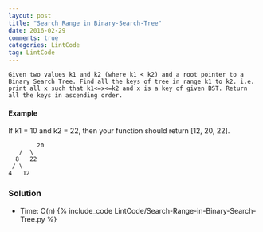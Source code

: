 ```yaml
---
layout: post
title: "Search Range in Binary-Search-Tree"
date: 2016-02-29
comments: true
categories: LintCode
tag: LintCode 
---
```


`Given two values k1 and k2 (where k1 < k2) and a root pointer to a Binary Search Tree. Find all the keys of tree in range k1 to k2. i.e. print all x such that k1<=x<=k2 and x is a key of given BST. Return all the keys in ascending order.`

#### Example
If k1 = 10 and k2 = 22, then your function should return [12, 20, 22].

```
        20
   /  \
  8   22
 / \
4   12

```

<!--more-->
### Solution

* Time: O(n)
{% include_code LintCode/Search-Range-in-Binary-Search-Tree.py %}
